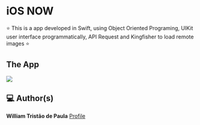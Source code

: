 # iOS NOW
⭐ This is a app developed in Swift, using Object Oriented Programing, UIKit user interface programmatically, API Request and Kingfisher to load remote images ⭐ 

## The App

![](preview.gif)

## 💻 Author(s)

**William Tristão de Paula**  [Profile](https://github.com/williamtdepaula "GitHub Profile")
